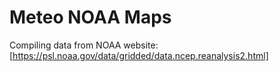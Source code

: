 # Meteo NOAA Maps

Compiling data from NOAA website:
[https://psl.noaa.gov/data/gridded/data.ncep.reanalysis2.html]
